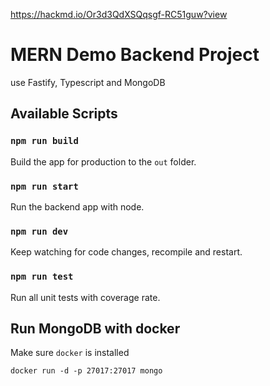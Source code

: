https://hackmd.io/Or3d3QdXSQqsgf-RC51guw?view

# MERN Demo Backend Project

use Fastify, Typescript and MongoDB

## Available Scripts

### ```npm run build```

Build the app for production to the `out` folder.

### ```npm run start```

Run the backend app with node.

### ```npm run dev```

Keep watching for code changes, recompile and restart.

### ```npm run test```

Run all unit tests with coverage rate.

## Run MongoDB with docker

Make sure ```docker``` is installed

```
docker run -d -p 27017:27017 mongo
```
